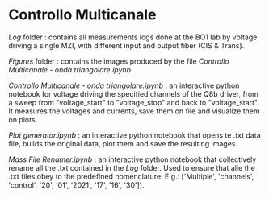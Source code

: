 # Controllo Multicanale
_Log_ folder : contains all measurements logs done at the BO1 lab by voltage driving a single MZI, with different input and output fiber (CIS & Trans).

_Figures_ folder : contains the images produced by the file _Controllo Multicanale - onda triangolare.ipynb_.

_Controllo Multicanale - onda triangolare.ipynb_ : an interactive python notebook for voltage driving the specified channels of the Q8b driver, from a sweep from "voltage_start" to "voltage_stop" and back to "voltage_start". It measures the voltages and currents, save them on file and visualize them on plots. 

_Plot generator.ipynb_ : an interactive python notebook that opens te .txt data file, builds the original data, plot them and save the resulting images. 

_Mass File Renamer.ipynb_ : an interactive python notebook that collectively rename all the .txt contained in the _Log_ folder. Used to ensure that alle the .txt files obey to the predefined nomenclature. E.g.: ['Multiple', 'channels', 'control', '20', '01', '2021', '17', '16', '30']).
